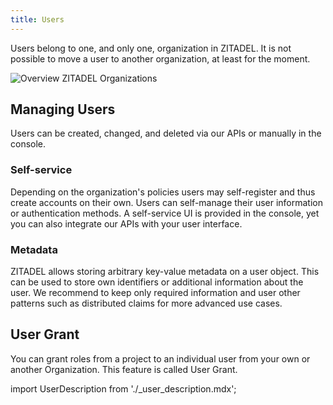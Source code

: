 ```yaml
---
title: Users
---
```


Users belong to one, and only one, organization in ZITADEL. It is not possible to move a user to another organization, at least for the moment.

![Overview ZITADEL Organizations](/img/concepts/objects/organization.png)

## Managing Users

Users can be created, changed, and deleted via our APIs or manually in the console.

### Self-service

Depending on the organization's policies users may self-register and thus create accounts on their own. Users can self-manage their user information or authentication methods. A self-service UI is provided in the console, yet you can also integrate our APIs with your user interface.

### Metadata

ZITADEL allows storing arbitrary key-value metadata on a user object. This can be used to store own identifiers or additional information about the user. We recommend to keep only required information and user other patterns such as distributed claims for more advanced use cases. 

## User Grant

You can grant roles from a project to an individual user from your own or another Organization. This feature is called User Grant.

import UserDescription from './_user_description.mdx';

<UserDescription name="UserDescription" />
